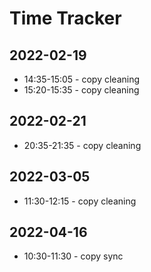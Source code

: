 # Time Tracker

## 2022-02-19

- 14:35-15:05 - copy cleaning
- 15:20-15:35 - copy cleaning

## 2022-02-21

- 20:35-21:35 - copy cleaning

## 2022-03-05

- 11:30-12:15 - copy cleaning

## 2022-04-16

- 10:30-11:30 - copy sync
